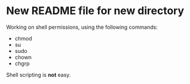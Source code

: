 # New README file for new directory

  Working on shell permissions, using the following commands:
- chmod
- su
- sudo
- chown
- chgrp

 Shell scripting is **not** easy.
